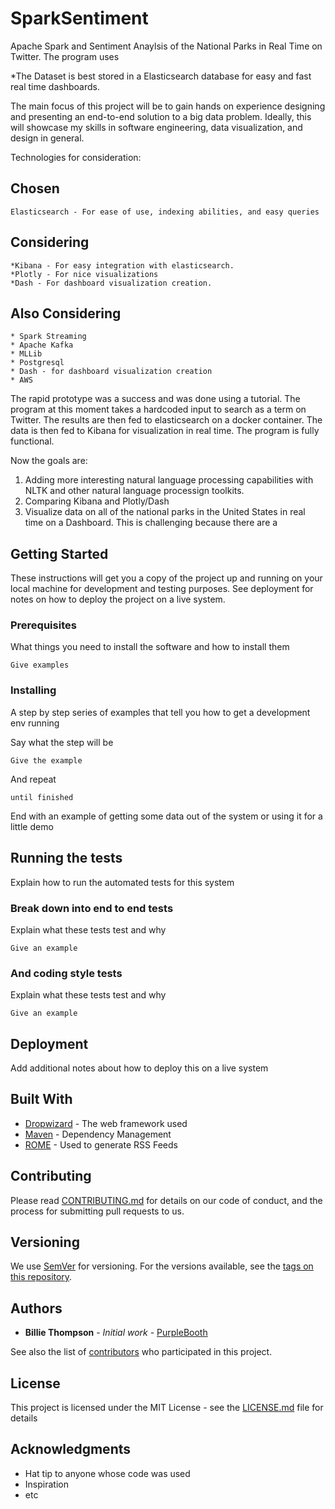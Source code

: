 # SparkSentiment

Apache Spark and Sentiment Anaylsis of the National Parks in Real Time on Twitter. The program uses 

*The Dataset is best stored in a Elasticsearch database for easy and fast real time dashboards. 

The main focus of this project will be to gain hands on experience designing and presenting an end-to-end solution to a big data problem. 
Ideally, this will showcase my skills in software engineering, data visualization, and design in general.

Technologies for consideration:

## Chosen

```
Elasticsearch - For ease of use, indexing abilities, and easy queries
```

## Considering

```
*Kibana - For easy integration with elasticsearch.
*Plotly - For nice visualizations
*Dash - For dashboard visualization creation.
```

## Also Considering

```
* Spark Streaming
* Apache Kafka
* MLLib
* Postgresql
* Dash - for dashboard visualization creation
* AWS
```

The rapid prototype was a success and was done using a tutorial. The program at this moment takes a hardcoded input to search as a term on Twitter. The results are then fed to elasticsearch on a docker container. The data is then fed to Kibana for visualization in real time. The program is fully functional. 

Now the goals are:

1) Adding more interesting natural language processing capabilities with NLTK and other natural language processign toolkits.
2) Comparing Kibana and Plotly/Dash 
3) Visualize data on all of the national parks in the United States in real time on a Dashboard. This is challenging because there are a 






## Getting Started

These instructions will get you a copy of the project up and running on your local machine for development and testing purposes. See deployment for notes on how to deploy the project on a live system.

### Prerequisites

What things you need to install the software and how to install them

```
Give examples
```

### Installing

A step by step series of examples that tell you how to get a development env running

Say what the step will be

```
Give the example
```

And repeat

```
until finished
```

End with an example of getting some data out of the system or using it for a little demo

## Running the tests

Explain how to run the automated tests for this system

### Break down into end to end tests

Explain what these tests test and why

```
Give an example
```

### And coding style tests

Explain what these tests test and why

```
Give an example
```

## Deployment

Add additional notes about how to deploy this on a live system

## Built With

* [Dropwizard](http://www.dropwizard.io/1.0.2/docs/) - The web framework used
* [Maven](https://maven.apache.org/) - Dependency Management
* [ROME](https://rometools.github.io/rome/) - Used to generate RSS Feeds

## Contributing

Please read [CONTRIBUTING.md](https://gist.github.com/PurpleBooth/b24679402957c63ec426) for details on our code of conduct, and the process for submitting pull requests to us.

## Versioning

We use [SemVer](http://semver.org/) for versioning. For the versions available, see the [tags on this repository](https://github.com/your/project/tags). 

## Authors

* **Billie Thompson** - *Initial work* - [PurpleBooth](https://github.com/PurpleBooth)

See also the list of [contributors](https://github.com/your/project/contributors) who participated in this project.

## License

This project is licensed under the MIT License - see the [LICENSE.md](LICENSE.md) file for details

## Acknowledgments

* Hat tip to anyone whose code was used
* Inspiration
* etc






